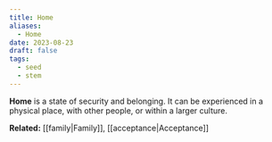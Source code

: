 ```yaml
---
title: Home
aliases:
  - Home
date: 2023-08-23
draft: false
tags:
  - seed
  - stem
---
```


**Home** is a state of security and belonging. It can be experienced in a physical place, with other people, or within a larger culture.

**Related:** [[family|Family]], [[acceptance|Acceptance]]